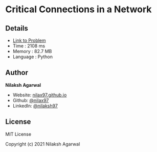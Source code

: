 # Critical Connections in a Network


## Details

* [Link to Problem](https://leetcode.com/problems/critical-connections-in-a-network/)
* Time : 2108 ms
* Memory : 82.7 MB
* Language : Python

## Author

**Nilaksh Agarwal**

* Website: [nilax97.github.io](https://nilax97.github.io/)
* Github: [@nilax97](https://github.com/nilax97)
* LinkedIn: [@nilaksh97](https://linkedin.com/in/nilaksh97)

## License

MIT License

Copyright (c) 2021 Nilaksh Agarwal
